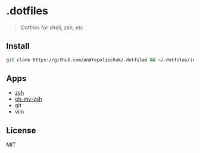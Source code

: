 # .dotfiles

> Dotfiles for shell, zsh, etc

## Install

```sh
git clone https://github.com/andrepolischuk/.dotfiles && ~/.dotfiles/init
```

## Apps

* [zsh][zsh]
* [oh-my-zsh][oh-my-zsh]
* git
* vim

## License

MIT

[zsh]: http://www.zsh.org/
[oh-my-zsh]: https://github.com/robbyrussell/oh-my-zsh
